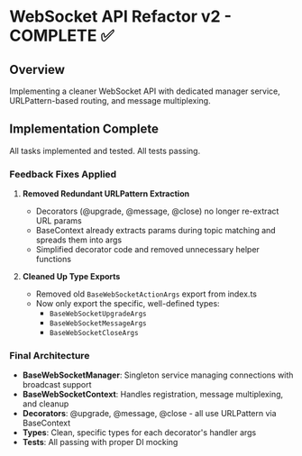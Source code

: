 # WebSocket API Refactor v2 - COMPLETE ✅

## Overview
Implementing a cleaner WebSocket API with dedicated manager service, URLPattern-based routing, and message multiplexing.

## Implementation Complete

All tasks implemented and tested. All tests passing.

### Feedback Fixes Applied

1. **Removed Redundant URLPattern Extraction**
   - Decorators (@upgrade, @message, @close) no longer re-extract URL params
   - BaseContext already extracts params during topic matching and spreads them into args
   - Simplified decorator code and removed unnecessary helper functions

2. **Cleaned Up Type Exports**
   - Removed old `BaseWebSocketActionArgs` export from index.ts
   - Now only export the specific, well-defined types:
     - `BaseWebSocketUpgradeArgs`
     - `BaseWebSocketMessageArgs`
     - `BaseWebSocketCloseArgs`

### Final Architecture

- **BaseWebSocketManager**: Singleton service managing connections with broadcast support
- **BaseWebSocketContext**: Handles registration, message multiplexing, and cleanup
- **Decorators**: @upgrade, @message, @close - all use URLPattern via BaseContext
- **Types**: Clean, specific types for each decorator's handler args
- **Tests**: All passing with proper DI mocking
